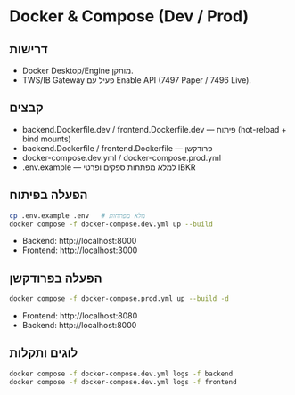 # Docker & Compose (Dev / Prod)

## דרישות
- Docker Desktop/Engine מותקן.
- TWS/IB Gateway פעיל עם Enable API (7497 Paper / 7496 Live).

## קבצים
- backend.Dockerfile.dev / frontend.Dockerfile.dev — פיתוח (hot-reload + bind mounts)
- backend.Dockerfile / frontend.Dockerfile — פרודקשן
- docker-compose.dev.yml / docker-compose.prod.yml
- .env.example — למלא מפתחות ספקים ופרטי IBKR

## הפעלה בפיתוח
```bash
cp .env.example .env   # מלא מפתחות
docker compose -f docker-compose.dev.yml up --build
```
- Backend: http://localhost:8000
- Frontend: http://localhost:3000

## הפעלה בפרודקשן
```bash
docker compose -f docker-compose.prod.yml up --build -d
```
- Frontend: http://localhost:8080
- Backend: http://localhost:8000

## לוגים ותקלות
```bash
docker compose -f docker-compose.dev.yml logs -f backend
docker compose -f docker-compose.dev.yml logs -f frontend
```
